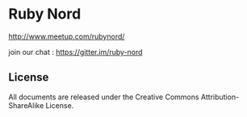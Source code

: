 # Ruby Nord

http://www.meetup.com/rubynord/

join our chat : https://gitter.im/ruby-nord

## License

All documents are released under the Creative Commons Attribution-ShareAlike License.
